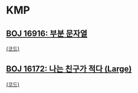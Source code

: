 # KMP

## [BOJ 16916: 부분 문자열](https://www.acmicpc.net/problem/16916)
[(코드)](https://github.com/DJ-archive/Algorithm-DataStructure/blob/main/0minyoung0/algorithm/30_KMP/Boj16916.java)

## [BOJ 16172: 나는 친구가 적다 (Large)](https://www.acmicpc.net/problem/16172)
[(코드)](https://github.com/DJ-archive/Algorithm-DataStructure/blob/main/0minyoung0/algorithm/30_KMP/Boj16172.java)